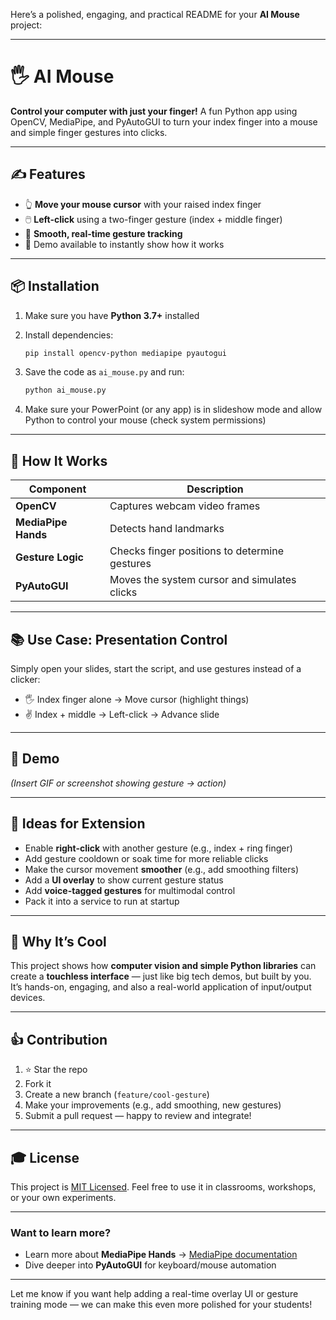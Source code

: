 Here’s a polished, engaging, and practical README for your **AI Mouse** project:

---

# 🖐️ AI Mouse

**Control your computer with just your finger!**
A fun Python app using OpenCV, MediaPipe, and PyAutoGUI to turn your index finger into a mouse and simple finger gestures into clicks.

---

## ✍️ Features

* 👆 **Move your mouse cursor** with your raised index finger
* 🖱️ **Left-click** using a two-finger gesture (index + middle finger)
* 🔄 **Smooth, real-time gesture tracking**
* 🎥 Demo available to instantly show how it works

---

## 📦 Installation

1. Make sure you have **Python 3.7+** installed

2. Install dependencies:

   ```bash
   pip install opencv-python mediapipe pyautogui
   ```

3. Save the code as `ai_mouse.py` and run:

   ```bash
   python ai_mouse.py
   ```

4. Make sure your PowerPoint (or any app) is in slideshow mode
   and allow Python to control your mouse (check system permissions)

---

## 🤖 How It Works

| Component           | Description                                   |
| ------------------- | --------------------------------------------- |
| **OpenCV**          | Captures webcam video frames                  |
| **MediaPipe Hands** | Detects hand landmarks                        |
| **Gesture Logic**   | Checks finger positions to determine gestures |
| **PyAutoGUI**       | Moves the system cursor and simulates clicks  |

---

## 📚 Use Case: Presentation Control

Simply open your slides, start the script, and use gestures instead of a clicker:

* 🖐️ Index finger alone → Move cursor (highlight things)
* ✌️ Index + middle → Left-click → Advance slide

---

## 🎥 Demo

*(Insert GIF or screenshot showing gesture → action)*

---

## 🚀 Ideas for Extension

* Enable **right-click** with another gesture (e.g., index + ring finger)
* Add gesture cooldown or soak time for more reliable clicks
* Make the cursor movement **smoother** (e.g., add smoothing filters)
* Add a **UI overlay** to show current gesture status
* Add **voice-tagged gestures** for multimodal control
* Pack it into a service to run at startup

---

## 🧩 Why It’s Cool

This project shows how **computer vision and simple Python libraries** can create a **touchless interface** — just like big tech demos, but built by you. It’s hands-on, engaging, and also a real-world application of input/output devices.

---

## 👍 Contribution

1. ⭐ Star the repo
2. Fork it
3. Create a new branch (`feature/cool-gesture`)
4. Make your improvements (e.g., add smoothing, new gestures)
5. Submit a pull request — happy to review and integrate!

---

## 🎓 License

This project is [MIT Licensed](LICENSE). Feel free to use it in classrooms, workshops, or your own experiments.

---

### Want to learn more?

* Learn more about **MediaPipe Hands** → [MediaPipe documentation](https://google.github.io/mediapipe/)
* Dive deeper into **PyAutoGUI** for keyboard/mouse automation

---

Let me know if you want help adding a real-time overlay UI or gesture training mode — we can make this even more polished for your students!
